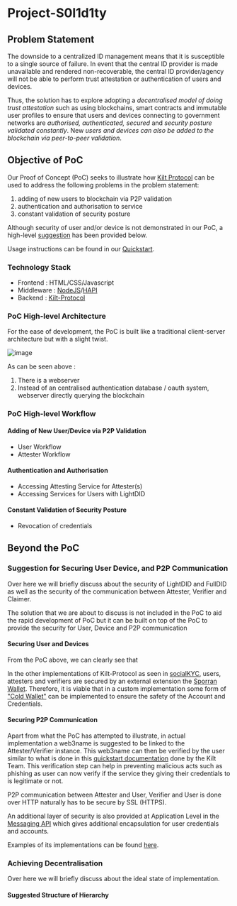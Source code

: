 # Project-S0l1d1ty
## Problem Statement
The downside to a centralized ID management means that it is susceptible to a single source of failure. In event that the central ID provider is made unavailable and rendered
non-recoverable, the central ID provider/agency will not be able to perform trust attestation or authentication of users and devices.

Thus, the solution has to explore adopting a _decentralised model of doing trust attestation_ such as using blockchains, smart contracts and immutable user profiles to ensure that users and devices connecting to government networks are _authorised, authenticated, secured_ and _security posture validated constantly_. New _users and devices can also be added to the blockchain via peer-to-peer validation_.

## Objective of PoC
Our Proof of Concept (PoC) seeks to illustrate how [Kilt Protocol](https://www.kilt.io/) can be used to address the following problems in the problem statement: 
1. adding of new users to blockchain via P2P validation
2. authentication and authorisation to service
3. constant validation of security posture

Although security of user and/or device is not demonstrated in our PoC, a high-level [suggestion](#Suggestion-for-Securing-User-Device-and-P2P-Communication) has been provided below.

Usage instructions can be found in our [Quickstart](https://github.com/team-s0l1d1ty/Project-S0l1d1ty/wiki/Quickstart).

### Technology Stack
- Frontend : HTML/CSS/Javascript
- Middleware : [NodeJS](https://nodejs.org/en/)/[HAPI](https://hapi.dev/)
- Backend : [Kilt-Protocol](https://www.kilt.io/)

### PoC High-level Architecture
For the ease of development, the PoC is built like a traditional client-server architecture but with a slight twist. 

![image](https://user-images.githubusercontent.com/115341229/199011008-367031c1-0efe-4e04-bb83-9a15dd0f8940.png)


As can be seen above : 
1. There is a webserver
2. Instead of an centralised authentication database / oauth system, webserver directly querying the blockchain

### PoC High-level Workflow
#### Adding of New User/Device via P2P Validation
- User Workflow
- Attester Workflow

#### Authentication and Authorisation
- Accessing Attesting Service for Attester(s)
- Accessing Services for Users with LightDID

#### Constant Validation of Security Posture
- Revocation of credentials


## Beyond the PoC
### Suggestion for Securing User Device, and P2P Communication
Over here we will briefly discuss about the security of LightDID and FullDID as well as the security of the communication between Attester, Verifier and Claimer.

The solution that we are about to discuss is not included in the PoC to aid the rapid development of PoC but it can be built on top of the PoC to provide the security for User, Device and P2P communication

#### Securing User and Devices
From the PoC above, we can clearly see that 

In the other implementations of Kilt-Protocol as seen in [socialKYC](https://socialkyc.io/), users, attesters and verifiers are secured by an external extension the [Sporran Wallet](https://github.com/BTE-Trusted-Entity/sporran-extension). Therefore, it is viable that in a custom implementation some form of ["Cold Wallet"](https://web3isgoinggreat.com/glossary) can be implemented to ensure the safety of the Account and Credentials.

#### Securing P2P Communication
Apart from what the PoC has attempted to illustrate, in actual implementation a web3name is suggested to be linked to the Attester/Verifier instance. This web3name can then be verified by the user similar to what is done in this [quickstart documentation](https://docs.kilt.io/docs/develop/sdk/quickstart) done by the Kilt Team. This verification step can help in preventing malicious acts such as phishing as user can now verify if the service they giving their credentials to is legitimate or not.

P2P communication between Attester and User, Verifier and User is done over HTTP naturally has to be secure by SSL (HTTPS). 

An additional layer of security is also provided at Application Level in the [Messaging API](https://kiltprotocol.github.io/sdk-js/modules/_kiltprotocol_messaging.html) which gives additional encapsulation for user credentials and accounts. 

Examples of its implementations can be found [here](https://github.com/BTE-Trusted-Entity/socialkyc.io/search?q=encrypt).

### Achieving Decentralisation
Over here we will briefly discuss about the ideal state of implementation.

#### Suggested Structure of Hierarchy


